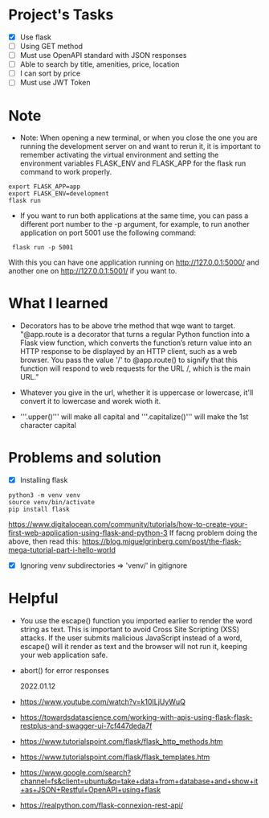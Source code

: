 # Project's Tasks

- [x] Use flask
- [ ] Using GET method
- [ ] Must use OpenAPI standard with JSON responses
- [ ] Able to search by title, amenities, price, location
- [ ] I can sort by price
- [ ] Must use JWT Token

# Note

- Note: When opening a new terminal, or when you close the one you are running the development server on and want to rerun it, it is important to remember activating the virtual environment and setting the environment variables FLASK_ENV and FLASK_APP for the flask run command to work properly.

```
export FLASK_APP=app
export FLASK_ENV=development
flask run
```

- If you want to run both applications at the same time, you can pass a different port number to the -p argument, for example, to run another application on port 5001 use the following command:

```
 flask run -p 5001
```

With this you can have one application running on http://127.0.0.1:5000/ and another one on http://127.0.0.1:5001/ if you want to.

# What I learned

- Decorators has to be above trhe method that wqe want to target. "@app.route is a decorator that turns a regular Python function into a Flask view function, which converts the function’s return value into an HTTP response to be displayed by an HTTP client, such as a web browser. You pass the value '/' to @app.route() to signify that this function will respond to web requests for the URL /, which is the main URL."

- Whatever you give in the url, whether it is uppercase or lowercase, it'll convert it to lowercase and worek wioth it.

- '''.upper()''' will make all capital and '''.capitalize()''' will make the 1st character capital

# Problems and solution

- [x] Installing flask

```
python3 -m venv venv
source venv/bin/activate
pip install flask

```

https://www.digitalocean.com/community/tutorials/how-to-create-your-first-web-application-using-flask-and-python-3
If facng problem doing the above, then read this: https://blog.miguelgrinberg.com/post/the-flask-mega-tutorial-part-i-hello-world

- [x] Ignoring venv subdirectories => 'venv/' in gitignore

# Helpful

- You use the escape() function you imported earlier to render the word string as text. This is important to avoid Cross Site Scripting (XSS) attacks. If the user submits malicious JavaScript instead of a word, escape() will it render as text and the browser will not run it, keeping your web application safe.

- abort() for error responses

  2022.01.12

- https://www.youtube.com/watch?v=k10ILjUyWuQ
- https://towardsdatascience.com/working-with-apis-using-flask-flask-restplus-and-swagger-ui-7cf447deda7f
- https://www.tutorialspoint.com/flask/flask_http_methods.htm
- https://www.tutorialspoint.com/flask/flask_templates.htm
- https://www.google.com/search?channel=fs&client=ubuntu&q=take+data+from+database+and+show+it+as+JSON+Restful+OpenAPI+using+flask
- https://realpython.com/flask-connexion-rest-api/

